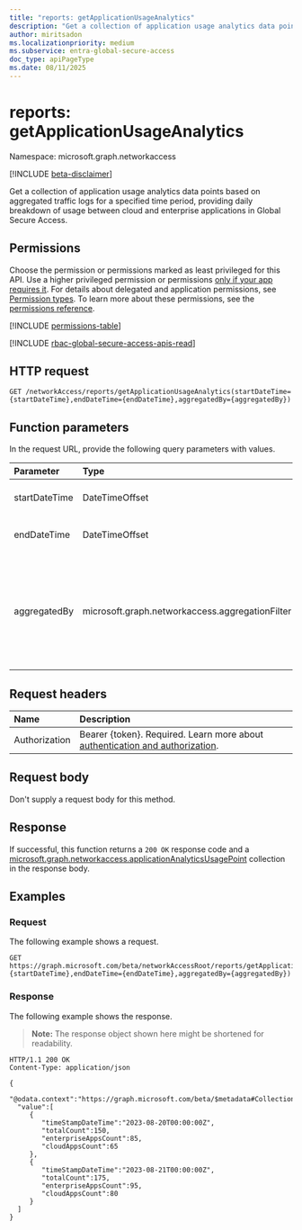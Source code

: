 ```yaml
---
title: "reports: getApplicationUsageAnalytics"
description: "Get a collection of application usage analytics data points based on aggregated traffic logs for a specified time period, providing daily breakdown of usage between cloud and enterprise applications."
author: miritsadon
ms.localizationpriority: medium
ms.subservice: entra-global-secure-access
doc_type: apiPageType
ms.date: 08/11/2025
---
```


# reports: getApplicationUsageAnalytics
Namespace: microsoft.graph.networkaccess

[!INCLUDE [beta-disclaimer](../../includes/beta-disclaimer.md)]

Get a collection of application usage analytics data points based on aggregated traffic logs for a specified time period, providing daily breakdown of usage between cloud and enterprise applications in Global Secure Access.

## Permissions
Choose the permission or permissions marked as least privileged for this API. Use a higher privileged permission or permissions [only if your app requires it](/graph/permissions-overview#best-practices-for-using-microsoft-graph-permissions). For details about delegated and application permissions, see [Permission types](/graph/permissions-overview#permission-types). To learn more about these permissions, see the [permissions reference](/graph/permissions-reference).

<!-- { "blockType": "permissions", "name": "networkaccess_reports_getapplicationusageanalytics" } -->
[!INCLUDE [permissions-table](../includes/permissions/networkaccess-reports-getapplicationusageanalytics-permissions.md)]

[!INCLUDE [rbac-global-secure-access-apis-read](../includes/rbac-for-apis/rbac-global-secure-access-apis-read.md)]

## HTTP request

<!-- {
  "blockType": "ignored"
}
-->
``` http
GET /networkAccess/reports/getApplicationUsageAnalytics(startDateTime={startDateTime},endDateTime={endDateTime},aggregatedBy={aggregatedBy})
```

## Function parameters
In the request URL, provide the following query parameters with values.

|Parameter|Type|Description|
|:---|:---|:---|
|startDateTime|DateTimeOffset|The date and time when the reporting period begins.|
|endDateTime|DateTimeOffset|The date and time when the reporting period ends.|
|aggregatedBy|microsoft.graph.networkaccess.aggregationFilter|The aggregation type for the returned data. The possible values are: `transactions`, `users`, `devices`, `unknownFutureValue`, `bytesSent`, `bytesReceived`, `totalBytes`.|

## Request headers
|Name|Description|
|:---|:---|
|Authorization|Bearer {token}. Required. Learn more about [authentication and authorization](/graph/auth/auth-concepts).|

## Request body
Don't supply a request body for this method.

## Response

If successful, this function returns a `200 OK` response code and a [microsoft.graph.networkaccess.applicationAnalyticsUsagePoint](../resources/networkaccess-applicationanalyticsusagepoint.md) collection in the response body.

## Examples

### Request
The following example shows a request.

<!-- {
  "blockType": "request",
  "name": "reportsthis.getapplicationusageanalytics"
}
-->
``` http
GET https://graph.microsoft.com/beta/networkAccessRoot/reports/getApplicationUsageAnalytics(startDateTime={startDateTime},endDateTime={endDateTime},aggregatedBy={aggregatedBy})
```

### Response
The following example shows the response.
>**Note:** The response object shown here might be shortened for readability.
<!-- {
  "blockType": "response",
  "truncated": true,
  "@odata.type": "Collection(microsoft.graph.networkaccess.applicationAnalyticsUsagePoint)"
}
-->
``` http
HTTP/1.1 200 OK
Content-Type: application/json

{
  "@odata.context":"https://graph.microsoft.com/beta/$metadata#Collection(microsoft.graph.networkaccess.applicationAnalyticsUsagePoint)",
  "value":[
     {
        "timeStampDateTime":"2023-08-20T00:00:00Z",
        "totalCount":150,
        "enterpriseAppsCount":85,
        "cloudAppsCount":65
     },
     {
        "timeStampDateTime":"2023-08-21T00:00:00Z",
        "totalCount":175,
        "enterpriseAppsCount":95,
        "cloudAppsCount":80
     }
  ]
}
```